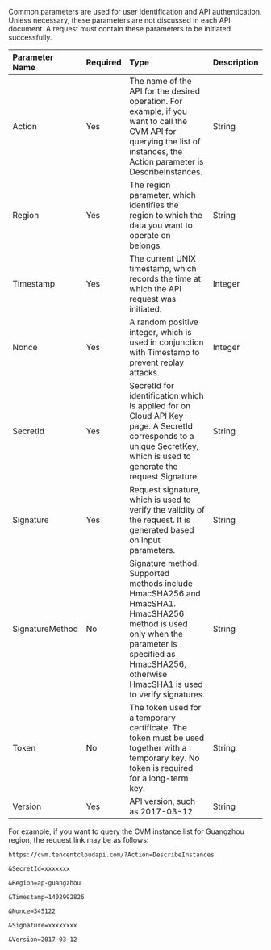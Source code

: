 Common parameters are used for user identification and API authentication. Unless necessary, these parameters are not discussed in each API document. A request must contain these parameters to be initiated successfully.

| Parameter Name | Required | Type | Description |
| :-------------- | :------- | :----------------------------------------------------------- | :------ |
| Action | Yes | The name of the API for the desired operation. For example, if you want to call the CVM API for querying the list of instances, the Action parameter is DescribeInstances. | String |
| Region | Yes | The region parameter, which identifies the region to which the data you want to operate on belongs. | String |
| Timestamp | Yes | The current UNIX timestamp, which records the time at which the API request was initiated. | Integer |
| Nonce | Yes | A random positive integer, which is used in conjunction with Timestamp to prevent replay attacks. | Integer |
| SecretId | Yes | SecretId for identification which is applied for on Cloud API Key page. A SecretId corresponds to a unique SecretKey, which is used to generate the request Signature. | String |
| Signature | Yes | Request signature, which is used to verify the validity of the request. It is generated based on input parameters. | String |
| SignatureMethod | No | Signature method. Supported methods include HmacSHA256 and HmacSHA1. HmacSHA256 method is used only when the parameter is specified as HmacSHA256, otherwise HmacSHA1 is used to verify signatures. | String |
| Token | No | The token used for a temporary certificate. The token must be used together with a temporary key. No token is required for a long-term key. | String |
| Version | Yes | API version, such as 2017-03-12 | String |


For example, if you want to query the CVM instance list for Guangzhou region, the request link may be as follows:

```
https://cvm.tencentcloudapi.com/?Action=DescribeInstances

&SecretId=xxxxxxx

&Region=ap-guangzhou

&Timestamp=1402992826

&Nonce=345122

&Signature=xxxxxxxx

&Version=2017-03-12
```






